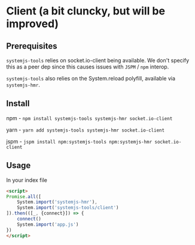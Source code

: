# Client (a bit cluncky, but will be improved)
## Prerequisites

`systemjs-tools` relies on socket.io-client being available. We don't specify this as a peer dep since this causes issues with `JSPM` / `npm` interop.

`systemjs-tools` also relies on the System.reload polyfill, available via `systemjs-hmr`.

## Install
npm - `npm install systemjs-tools systemjs-hmr socket.io-client`

yarn - `yarn add systemjs-tools systemjs-hmr socket.io-client`

jspm - `jspm install npm:systemjs-tools npm:systemjs-hmr socket.io-client`

## Usage

In your index file
```html
<script>
Promise.all([
    System.import('systemjs-hmr'),
    System.import('systemjs-tools/client')
]).then(([_, {connect}]) => {
    connect()
    System.import('app.js')
})
</script>
```
